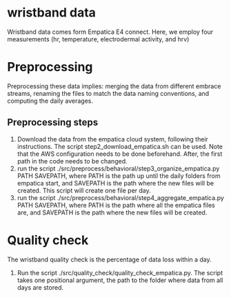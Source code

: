 # wristband data

Wristband data comes form Empatica E4 connect. Here, we employ four measurements (hr, temperature, electrodermal activity, and hrv)

# Preprocessing
Preprocessing these data implies: merging the data from different embrace streams, renaming the files to match the data naming conventions, and computing the daily averages.

## Preprocessing steps
1. Download the data from the empatica cloud system, following their instructions. The script step2_download_empatica.sh can be used. Note that the AWS configuration needs to be done beforehand. After, the first path in the code needs to be changed.
2. run the script ./src/preprocess/behavioral/step3_organize_empatica.py PATH SAVEPATH, where PATH is the path up until the daily folders from empatica start, and SAVEPATH is the path where the new files will be created. This script will create one file per day. 
3. run the script ./src/preprocess/behavioral/step4_aggregate_empatica.py PATH SAVEPATH, where PATH is the path where all the empatica files are, and SAVEPATH is the path where the new files will be created. 

# Quality check
The wristband quality check is the percentage of data loss within a day. 
1. Run the script ./src/quality_check/quality_check_empatica.py. The script takes one positional argument, the path to the folder where data from all days are stored. 

